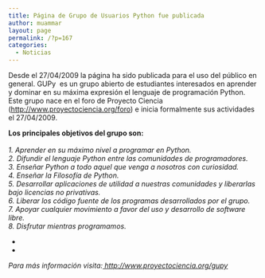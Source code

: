 ```yaml
---
title: Página de Grupo de Usuarios Python fue publicada
author: muammar
layout: page
permalink: /?p=167
categories:
  - Noticias
---
```

Desde el 27/04/2009 la página ha sido publicada para el uso del público en general. GUPy  es un grupo abierto de estudiantes interesados en aprender y dominar en su máxima expresión el lenguaje de programación Python. Este grupo nace en el foro de Proyecto Ciencia (<a style="text-decoration: none; font-weight: normal; color: #1b57b1;" title="http://www.proyectociencia.org/foro" href="http://www.proyectociencia.org/foro">http://www.proyectociencia.org/foro</a>) e inicia formalmente sus actividades el 27/04/2009.

<p style="text-align: left;">
  <strong>Los principales objetivos del grupo son:</strong><br /> <em><br /> 1. Aprender en su máximo nivel a programar en Python.<br /> 2. Difundir el lenguaje Python entre las comunidades de programadores.<br /> 3. Enseñar Python a todo aquel que venga a nosotros con curiosidad.<br /> 4. Enseñar la Filosofía de Python.<br /> 5. Desarrollar aplicaciones de utilidad a nuestras comunidades y liberarlas bajo licencias no privativas.<br /> 6. Liberar los código fuente de los programas desarrollados por el grupo.<br /> 7. Apoyar cualquier movimiento a favor del uso y desarrollo de software libre.<br /> 8. Disfrutar mientras programamos.</em>
</p>

*  
*

<p style="text-align: left;">
  <span style="background-color: #ffffff;"><em>Para más información visita:</em><em><a href=" http://www.proyectociencia.org/gupy"> http://www.proyectociencia.org/gupy</a></em></span>
</p>
